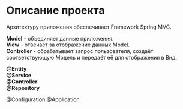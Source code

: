 # Описание проекта
Архитектуру приложения обеспечивает  Framework Spring MVC.

**Model** - объединяет данные приложения. <br/>
**View** - отвечает за отображение данных Model.<br/>
**Controller** - обрабатывает запрос пользователя, создаёт 
соответствующую Модель и передаёт её для отображения в Вид.

**@Entity**<br/>
**@Service**<br/>
**@Controller**<br/>
**@Repository**<br/>

@Configuration
@Application

